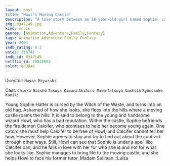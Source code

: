 ```yaml
---
layout: post
title: "Howl's Moving Castle"
description: "A love story between an 18-year-old girl named Sophie, cursed by a witch into an old woman's body, and a magician named Howl. Under the curse, Sophie sets out to seek her fortune, which takes her to Howl's strange moving castle. In the castle, Sophie meets Howl's fire demon, named Karishifâ. Seeing that she is under a curse, the demon makes a deal with Sophie--if she breaks the contract he is under with Howl, then Karushifâ will lift the curse that Sophie is under, and she will return to her 18-year-old shape..."
img: 0347149.jpg
kind: movie
genres: [Animation,Adventure,Family,Fantasy]
tags: Animation Adventure Family Fantasy 
year: 2004
imdb_rating: 8.2
votes: 316741
imdb_id: 0347149
netflix_id: 70028883
color: 8d99ae
---
```

Director: `Hayao Miyazaki`  

Cast: `Chieko Baishô` `Takuya Kimura` `Akihiro Miwa` `Tatsuya Gashûin` `Ryûnosuke Kamiki` 

Young Sophie Hatter is cursed by the Witch of the Waste, and turns into an old hag. Ashamed of how she looks, she flees into the hills where a moving castle roams the hills. It is said to belong to the young and handsome wizard Howl, who has a bad reputation. Within the castle, Sophie befriends the fire demon Calcifer, who promises to help her become young again. One catch: she must help Calcifer to be free of Howl, and Calcifer cannot tell her how. However, Sophie agrees to stay and try to find out about the contract through other ways. Still, Howl can see that Sophie is under a spell like Calcifer can, and he falls in love with her for who she is and not for what she looks like. Sophie manages to bring life to the moving castle, and she helps Howl to face his former tutor, Madam Suliman.::Luisa